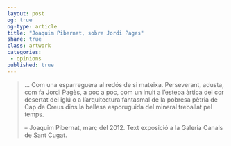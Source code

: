 ```yaml
---
layout: post
og: true
og-type: article
title: "Joaquim Pibernat, sobre Jordi Pages" 
share: true
class: artwork
categories:
 - opinions
published: true
---
```


<blockquote>
  <p>... Com una esparreguera al redós de si mateixa.  Perseverant, adusta, com fa Jordi Pagès, a poc a poc, com un inuit a l’estepa àrtica del cor desertat del iglú o a l’arquitectura fantasmal de la pobresa pètria de Cap de Creus dins la bellesa esporuguida del mineral treballat pel temps.</p>
  <footer class="no-padding text-right">&ndash; Joaquim Pibernat, març del 2012. Text exposició a la Galeria Canals de Sant Cugat.</footer>
</blockquote>